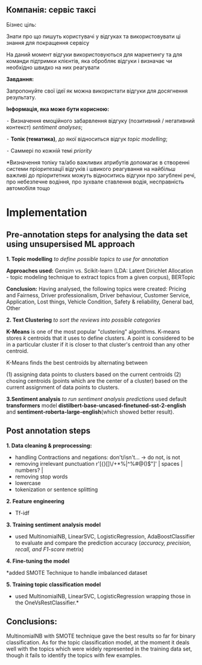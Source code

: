 
## Компанія: сервіс таксі

Бізнес ціль:

Знати про що пишуть користувачі у відгуках та використовувати ці знання для покращення сервісу

На даний момент відгуки використовуються для маркетингу та для команди підтримки клієнтів, яка обробляє відгуки і визначає чи необхідно швидко на них реагувати

**Завдання:**

Запропонуйте свої ідеї як можна використати відгуки для досягнення результату.

**Інформація, яка може бути корисною:**

 ⁃ Визначення емоційного забарвлення відгуку (позитивний / негативний контекст) *sentiment analyses*;
 
 ⁃ **Топік (тематика)**, до якої відноситься відгук *topic modelling*;
 
 ⁃ Саммері по кожній темі *priority*

*Визначення топіку та/або важливих атрибутів допомагає в створенні системи пріоритезації відгуків і швикого реагування на найбільш важливі
до пріоритетних можуть відноситись відгуки про загублені речі, про небезпечне водіння, про зухвале ставлення водія, несправність автомобіля тощо

# Implementation

## Pre-annotation steps for analysing the data set using unsupersised ML approach

**1. Topic modelling** 
*to define  possible topics to use for annotation*

**Approaches used:**
Gensim vs. Scikit-learn (LDA: Latent Dirichlet Allocation - topic modeling technique to extract topics from a given corpus), BERTopic

**Conclusion:** Having analysed, the following topics were created:
Pricing and Fairness, Driver professionalism, Driver behaviour, Customer Service, Application, Lost things, Vehicle Condition,  Safety & reliability, General bad, Other

**2. Text Clustering**
*to sort the reviews into possible categories*

**K-Means** is one of the most popular "clustering" algorithms. K-means stores  $k$  centroids that it uses to define clusters. A point is considered to be in a particular cluster if it is closer to that cluster's centroid than any other centroid.

K-Means finds the best centroids by alternating between

(1) assigning data points to clusters based on the current centroids (2) chosing centroids (points which are the center of a cluster) based on the current assignment of data points to clusters.


**3.Sentiment analysis**
*to run sentiment analysis predictions*  used default **transformers** model **distilbert-base-uncased-finetuned-sst-2-english** and **sentiment-roberta-large-english**(which showed better result). 


## Post annotation steps

**1. Data cleaning & preprocessing:**
* handling Contractions and negations: don't/isn't... -> do not, is not
* removing irrelevant punctuation r'[{}\[\]\\\/\+\*%\|\^%#@\(\)\$\"]' | spaces | numbers? |
* removing stop words
* lowercase
* tokenization or sentence splitting

**2. Feature engineering**
* Tf-idf

**3. Training sentiment analysis model**
* used MultinomialNB, LinearSVC, LogisticRegression, AdaBoostClassifier to evaluate  and compare the prediction accuracy (*accuracy, precision, recall, and F1-score* metrix)

**4. Fine-tuning the model**

*added SMOTE Technique to handle imbalanced dataset

**5. Training topic classification model**
* used MultinomialNB, LinearSVC, LogisticRegression wrapping those in the OneVsRestClassifier.*


## Conclusions:
MultinomialNB with SMOTE technique gave the best results so far for binary classification. As for the topic classification model, at the moment it deals well with the topics which were widely represented in the training data set, though it fails to identify the topics with few examples. 
